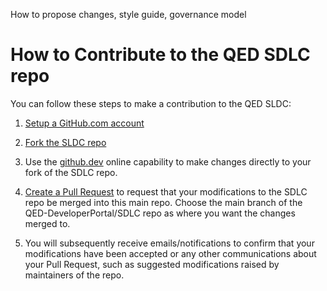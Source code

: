 How to propose changes, style guide, governance model


# How to Contribute to the QED SDLC repo

You can follow these steps to make a contribution to the QED SLDC:

1. [Setup a GitHub.com account](https://docs.github.com/en/get-started/start-your-journey/creating-an-account-on-github)

2. [Fork the SLDC repo](https://docs.github.com/en/pull-requests/collaborating-with-pull-requests/working-with-forks/fork-a-repo)

3. Use the [github.dev](https://docs.github.com/en/codespaces/the-githubdev-web-based-editor) online capability to make changes directly to your fork of the SDLC repo.

4. [Create a Pull Request](https://docs.github.com/en/codespaces/the-githubdev-web-based-editor#create-a-pull-request) to request that your modifications to the SDLC repo be merged into this main repo. Choose the main branch of the QED-DeveloperPortal/SDLC repo as where you want the changes merged to.

5. You will subsequently receive emails/notifications to confirm that your modifications have been accepted or any other communications about your Pull Request, such as suggested modifications raised by maintainers of the repo.